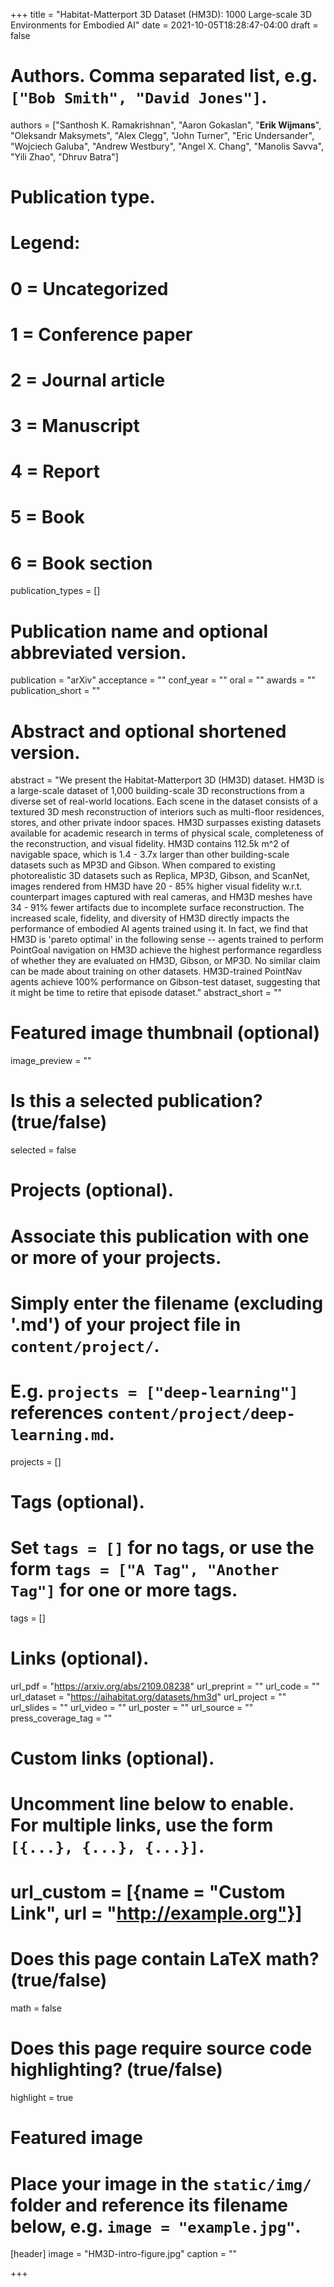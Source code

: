 +++
title = "Habitat-Matterport 3D Dataset (HM3D): 1000 Large-scale 3D Environments for Embodied AI"
date = 2021-10-05T18:28:47-04:00
draft = false

# Authors. Comma separated list, e.g. `["Bob Smith", "David Jones"]`.
authors = ["Santhosh K. Ramakrishnan", "Aaron Gokaslan", "**Erik Wijmans**", "Oleksandr Maksymets", "Alex Clegg", "John Turner", "Eric Undersander", "Wojciech Galuba", "Andrew Westbury", "Angel X. Chang", "Manolis Savva", "Yili Zhao", "Dhruv Batra"]

# Publication type.
# Legend:
# 0 = Uncategorized
# 1 = Conference paper
# 2 = Journal article
# 3 = Manuscript
# 4 = Report
# 5 = Book
# 6 = Book section
publication_types = []

# Publication name and optional abbreviated version.
publication = "arXiv"
acceptance = ""
conf_year = ""
oral = ""
awards = ""
publication_short = ""


# Abstract and optional shortened version.
abstract = "We present the Habitat-Matterport 3D (HM3D) dataset. HM3D is a large-scale dataset of 1,000 building-scale 3D reconstructions from a diverse set of real-world locations. Each scene in the dataset consists of a textured 3D mesh reconstruction of interiors such as multi-floor residences, stores, and other private indoor spaces. HM3D surpasses existing datasets available for academic research in terms of physical scale, completeness of the reconstruction, and visual fidelity. HM3D contains 112.5k m^2 of navigable space, which is 1.4 - 3.7x larger than other building-scale datasets such as MP3D and Gibson. When compared to existing photorealistic 3D datasets such as Replica, MP3D, Gibson, and ScanNet, images rendered from HM3D have 20 - 85% higher visual fidelity w.r.t. counterpart images captured with real cameras, and HM3D meshes have 34 - 91% fewer artifacts due to incomplete surface reconstruction. The increased scale, fidelity, and diversity of HM3D directly impacts the performance of embodied AI agents trained using it. In fact, we find that HM3D is 'pareto optimal' in the following sense -- agents trained to perform PointGoal navigation on HM3D achieve the highest performance regardless of whether they are evaluated on HM3D, Gibson, or MP3D. No similar claim can be made about training on other datasets. HM3D-trained PointNav agents achieve 100% performance on Gibson-test dataset, suggesting that it might be time to retire that episode dataset."
abstract_short = ""

# Featured image thumbnail (optional)
image_preview = ""

# Is this a selected publication? (true/false)
selected = false

# Projects (optional).
#   Associate this publication with one or more of your projects.
#   Simply enter the filename (excluding '.md') of your project file in `content/project/`.
#   E.g. `projects = ["deep-learning"]` references `content/project/deep-learning.md`.
projects = []

# Tags (optional).
#   Set `tags = []` for no tags, or use the form `tags = ["A Tag", "Another Tag"]` for one or more tags.
tags = []

# Links (optional).
url_pdf = "https://arxiv.org/abs/2109.08238"
url_preprint = ""
url_code = ""
url_dataset = "https://aihabitat.org/datasets/hm3d"
url_project = ""
url_slides = ""
url_video = ""
url_poster = ""
url_source = ""
press_coverage_tag = ""

# Custom links (optional).
#   Uncomment line below to enable. For multiple links, use the form `[{...}, {...}, {...}]`.
# url_custom = [{name = "Custom Link", url = "http://example.org"}]

# Does this page contain LaTeX math? (true/false)
math = false

# Does this page require source code highlighting? (true/false)
highlight = true

# Featured image
# Place your image in the `static/img/` folder and reference its filename below, e.g. `image = "example.jpg"`.
[header]
image = "HM3D-intro-figure.jpg"
caption = ""

+++
